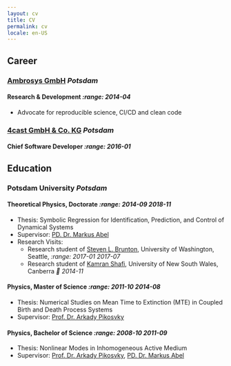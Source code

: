 ```yaml
---
layout: cv
title: CV
permalink: cv
locale: en-US
---
```



## Career

### [Ambrosys GmbH](http://www.ambrosys.de) *Potsdam*

#### Research & Development *:range: 2014-04*

* Advocate for reproducible science, CI/CD and clean code

### [4cast GmbH & Co. KG](https://4-cast.de/) *Potsdam*

#### Chief Software Developer *:range: 2016-01*

## Education

### Potsdam University *Potsdam*

<div/>

#### Theoretical Physics, Doctorate *:range: 2014-09 2018-11*
 * Thesis: Symbolic Regression for Identification, Prediction, and Control of Dynamical Systems
 * Supervisor: [PD. Dr. Markus Abel](http://www.stat.physik.uni-potsdam.de/~markus/)
 * Research Visits:
   - Research student of [Steven L. Brunton](www.eigensteve.com), University of Washington, Seattle, *:range: 2017-01 2017-07*
   - Research student of [Kamran Shafi](https://research.unsw.edu.au/people/dr-kamran-shafi), University of New South Wales, Canberra *:date: 2014-11*

#### Physics, Master of Science *:range: 2011-10 2014-08*
 * Thesis: Numerical Studies on Mean Time to Extinction (MTE) in Coupled Birth and Death Process Systems
 * Supervisor: [Prof. Dr. Arkady Pikosvky](http://www.stat.physik.uni-potsdam.de/~pikovsky/)

#### Physics, Bachelor of Science *:range: 2008-10 2011-09*
 * Thesis: Nonlinear Modes in Inhomogeneous Active Medium
 * Supervisor: [Prof. Dr. Arkady Pikosvky](http://www.stat.physik.uni-potsdam.de/~pikovsky/), [PD. Dr. Markus Abel](http://www.stat.physik.uni-potsdam.de/~markus/)

